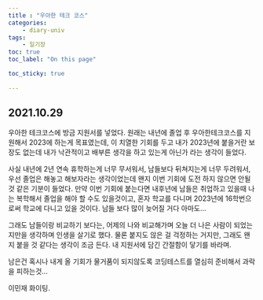```yaml
---
title : "우아한 테크 코스"
categories:
    - diary-univ
tags:
    - 일기장
toc: true
toc_label: "On this page"

toc_sticky: true
    
---
```

## 2021.10.29
 우아한 테크코스에 방금 지원서를 넣었다.
원래는 내년에 졸업 후 우아한테크코스를 지원해서 2023에 하는게 목표였는데, 이 치열한 기회를 두고 내가 2023년에 붙을거란 보장도 없는데
내가 낙관적이고 배부른 생각을 하고 있는게 아닌가 라는 생각이 들었다. 

 사실 내년에 2년 연속 휴학하는게 너무 무서워서, 남들보다 뒤쳐지는게 너무 두려워서, 
우선 졸업은 해놓고 해보자라는 생각이었는데 왠지 이번 기회에 도전 하지 않으면 안될 것 같은 기분이 들었다.
만약 이번 기회에 붙는다면 내후년에 남들은 취업하고 있을때 나는 복학해서 졸업을 해야 할 수도 있을것이고, 
혼자 학교를 다니며 2023년에 16학번으로써 학교에 다니고 있을 것이다. 남들 보다 많이 늦어질 거다 아마도... 

 그래도 남들이랑 비교하기 보다는, 어제의 나와 비교해가며 오늘 더 나은 사람이 
되었는지만을 생각하며 인생을 살기로 했다. 물론 붙지도 않은 걸 걱정하는 거지만, 
그래도 왠지 붙을 것 같다는 생각이 조금 든다. 내 지원서에 담긴 간절함이 닿기를 바라며.

남은건 혹시나 내게 올 기회가 물거품이 되지않도록 코딩테스트를 열심히 준비해서 과락을 피하는것...

이민재 화이팅.

